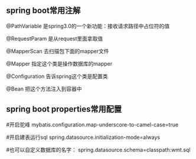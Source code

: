 ## spring boot常用注解



@PathVariable 是spring3.0的一个新功能：接收请求路径中占位符的值

@RequestParam 是从request里面拿取值

@MapperScan 去扫描包下面的mapper文件

@Mapper 指定这个类是操作数据库的mapper

@Configuration 告诉spring这个类是配置类

@Bean  把这个方法注入到容器中





## spring boot properties常用配置

#开启驼峰
mybatis.configuration.map-underscore-to-camel-case=true

#开启建表运行sql
spring.datasource.initialization-mode=always

#也可以自定义数据库的名字：
spring.datasource.schema=classpath:wmt.sql



